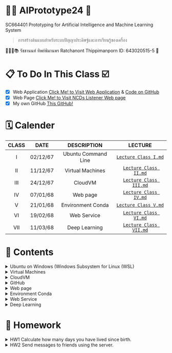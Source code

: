 # 🦾🤖 AIPrototype24 🦿
SC664401 Prototyping for Artificial Intelligence and Machine Learning System 
> การสร้างต้นแบบสําหรับระบบปัญญาประดิษฐ์และการเรียนรู้ของเครื่อง

👨🏻‍🎓📚 รัชชานนท์ ทิพย์พิมานพร Ratchanont Thippimanporn ID: 643020515-5 📝

# 📋 To Do In This Class ☑️
- [x] Web Application [Click Me! to Visit Web Application](http://20.191.157.167:5000) & [Code on GitHub](https://github.com/MOOwuttichai/NCDs_Listener) 
- [x] Web Page [Click Me! to Visit NCDs Listener Web page](https://ratchanontt.github.io/NCDsListenerWebpage/)
- [x] My own GitHub [This GitHub!](https://github.com/Ratchanontt/AIPrototype24/tree/main)

# 🗓️ Calender
|  CLASS  |    DATE    |      DESCRIPTION      |             LECTURE             | 
|:-------:|:----------:|:---------------------:|:-------------------------------:|
|   I     |  02/12/67  | Ubuntu Command Line   | [`Lecture Class I.md`](https://github.com/Ratchanontt/AIPrototype24/blob/main/Lecture%20Class%20I.md)  |
|   II    |  11/12/67  | Virtual Machines      | [`Lecture Class II.md`](https://github.com/Ratchanontt/AIPrototype24/blob/main/Lecture%20Class%20II.md) |
|   III   |  24/12/67  | CloudVM               | [`Lecture Class III.md`](https://github.com/Ratchanontt/AIPrototype24/blob/main/Lecture%20Class%20III.md)|
|   IV    |  07/01/68  | Web page              | [`Lecture Class IV.md`](https://github.com/Ratchanontt/AIPrototype24/blob/main/Lecture%20Class%20IV.md) |
|   V     |  21/01/68  | Environment Conda     | [`Lecture Class V.md`](https://github.com/Ratchanontt/AIPrototype24/blob/main/Lecture%20Class%20V.md)  |
|   VI    |  19/02/68  | Web Service           | [`Lecture Class VI.md`](https://github.com/Ratchanontt/AIPrototype24/blob/main/Lecture%20Class%20VI.md) |
|   VII   |  11/03/68  | Deep Learning         | [`Lecture Class VII.md`](https://github.com/Ratchanontt/AIPrototype24/blob/main/Lecture%20Class%20VII.pdf) |

# 📔 Contents
<details> 
  <summary> Ubuntu on Windows (Windows Subsystem for Linux (WSL) </summary>

# Command Line พื้นฐานบน Terminal
### 1. ระบุตำแหน่งปัจจุบันที่เราอยู่ในระบบ 
```
pwd
```
### 2. list ทุกๆ file/folder ที่อยู่ใน folder ปัจจุบัน 
``` 
ls
```
```
ls -l
```
```
ls -ltr #บอกรายละเอียดไฟล์อย่างละเอียด
```
### 3. สร้าง Folder
``` 
mkdir ชื่อของโฟลเดอร์
```
### 4. Change directory 
```
cd 
```
```
cd .. #ถอยกลับออกจากโฟลเดอร์ปัจจุบัน 1 ครั้ง
cd ../.. #ออกจากโฟลเดอร์ปัจจุบัน 2 ครั้ง
```
```
cd .xxx/yyy/zzz #เปลี่ยน directory แบบระบุปลายทาง
```
```
cd filename/ xxx #กรณีที่ชื่อไฟล์มี spacebar คั่น Ex. Class 4 ต้องพิมพ์ `cd Class/ 4`
```
### 5. Create file 
``` 
vi
vi {filename}  #สร้างและเปิดไฟล์
vi {filename.py} #python 
  #กด i เพื่อแก้ไข
  #กด esc + :wq (exit & save)
  #กด esc + :q! (exit but don't save)
```
### 6. Open file
```
cat filename #เวลาเราสั่งไม่จำเป็นต้องเข้าไปอยู่ใน folder นั้นๆ
```
### 7. Move file 
```
mv {ที่อยู่ต้นทางของ file/folder ที่ต้องการย้าย} {ที่อยู่ปลายทางที่ต้องการที่จะย้าย file/folder ไป}
mv file name .location
mv .xxxxx .zzzzzz #เป็นวิธีการเปลี่ยนชื่อรูปแบบหนึ่ง #Ex. mv ชื่อเก่า ชื่อใหม่
```
### 8. Copy file
```
cp {ที่อยู่ต้นทางของ file/folder ที่ต้องการคัดลอก} {ที่อยู่ปลายทางที่ต้องการที่จะคัดลอก file/folder ไป}
cp .zzzzzzz . #คัดลอกไฟล์มาที่โฟลเดอร์ปัจจุบัน
```
### 9. Manual page
```
man #ดูเอกสารคำสั่งและโปรแกรมต่าง ๆ ในรูปแบบ "หน้าคู่มือ" 
man ls #ใช้ดูรายการไฟล์ #ใช้ได้กับทุกคำสั่ง ที่เขาเขียน Instruction มาให้
```
### 10. Delete file
```
rm # ลบไฟล์
rm -r #.ให้มัน recursive ลบทุกไฟล์ที่มีอยู่ในโฟลเดอร์ เพื่อลบทั้งโฟลเดอร์
```
### 11. Check Systems Preference
```
htop #เอาไว้ดูว่ามี RAM อยู่เท่าไหร่ ดูการใช้งานของเครื่อง # ต้อง Install ก่อน
```

</details>

<details> 
  <summary> Virtual Machines </summary>

# Virtual Machine

### 1. การเข้า Server ด้วย `ssh ย่อมาจาก Secure Shell` `#คิดเหมือนเปลือกหอย ค่อยๆ หุ้ม ค่อยๆ เข้า`
```
ssh username@IPaddress
```

### 2. เพิ่ม `User` เพื่อนให้เข้า server ของเราได้
```
sudo adduser friendusername
```

### 3. ใช้ดูการเคลื่อนไหวใน server ของเรา
```
htop
```

### 4. ย้าย group
```
sudo usermod ชื่อเพื่อน ชื่อเรา #ชื่อเพื่อน = group ชื่อเรา = folder
```
```
sudo groups ชื่อเรา #เช็คว่ามีใครอยู่ใน server
```

### 5. เพิ่มเพื่อนให้เป็น SuperUser Do `sudo`
```
sudo adduser ชื่อเพื่อน sudo 
```

</details>

<details> 
  <summary> CloudVM </summary>

# Ubuntu on Cloud VM
## 1. Create VM 
เข้า Portal Azure >>> Education >>> VM >>> Create a virtual machine

## 2. Login & Logout
```
ssh username@IP #login
exit #logout /// จบ section
```

## 3. ออกจาก function ex. python
```
exit()
```

## 4. scp = secure copy 

- รูปแบบ
  ```
  scp {path ต้นทาง} {path ปลายทาง}
  ```

- ส่งไฟล์จากเครื่องเราไปบน Cloud (ต้องรันบนเครื่องเรา)
  ```
  scp ./xxx nnnt@IP:~/xxx/xxx/. Ex. scp ./testcode.py nnnt@4.221.171.101:~/code/.
  scp -r testfolder1/ nnnt@IP:~/nnnt/. # cp folder in PC to Cloud
  ```

- ดึงไฟล์จาก cloud มาเครื่องเรา (ต้องรันบนเครื่องเรา)
  ```
  scp nnnt@IP:/xxx/xxx/yyy.py /home/nnnt
  scp nnnt@4.221.171.101:/home/nnnt/code2/newtest.py /Users/macbookair # move file from folder name code2  on nnnt Cloud to PC
  ```

## 5. Session
```
screen -S {screen name} #สร้าง
```
```
screen -R #กระโดดกลับเข้่าไปที่ screen
```
- กด control A+D ออกจาก session
- กด control A+K+y ออกและลบ session
</details>

<details> 
  <summary> GitHub </summary>
  
  - Save code on github
  ```
  git clone https://github.com/Ratchanontt/AIPrototype24.git
  git add testcloudvm.py
  git commit -m "test cloud server"
  git push
  ```
  - Check Status
  ```
  git status
  ```
  - Setting owner Github (ทำครั้งเดียว)
  ```
  git config --global user.name "Ratchanontt"
  git config --global user.email "ratchanont.t@kkumail.com"
  ```

</details>

<details> 
  <summary> Web page </summary>

# Web
## การสร้างเว็บ มี 3 แบบ
- 1. **Web page** no function, only for looking information
  > เป็น web ที่เราเอาข้อมูลของเราใส่เข้าไป เพื่อให้คนอื่นเข้ามาดูข้อมูลของเรา  
- 2. **Web application** add server side project
  > ** Server side script** (ใช้ในการคิดคำนวณผลลัพทธ์)  
     >> Server side script เช่น Python (Flask package) : ทำให้ user run บน com ที่ไม่ต้องแรงมากได้เพราะมัน run บน  server และทำให้ code ของ dev ไม่หลุดไปไหน
- 3. **Web service** Server side script only
  > ใช้แค่ Server side script Python (Flask package)  เพราะไม่ได้ต้องการให้คนมาใช้
  > เป็น Back end ล้วนๆ ไม่มี front end

## HTTP Methods
### GET คนเห็นแล้วเปิดได้เลย
> GET Method:
- ใช้สำหรับการดึงข้อมูลจากเซิร์ฟเวอร์
- วิธีการนี้ไม่เปลี่ยนแปลงสถานะของเซิร์ฟเวอร์
- ข้อมูลที่ถูกส่งผ่าน GET จะรวมอยู่ใน URL ทำให้ผู้ใช้เปิดดูได้ง่าย เพียงแค่เปิด URL นั้น (อาจมีข้อจำกัดเรื่องขนาดและความปลอดภัย)
- เหมาะสำหรับการค้นหาข้อมูล, เปิดหน้าเว็บ หรือดึงข้อมูลที่ปลอดภัยต่อการเปิดเผย

### Post จับข้อความใส่มาแล้วส่งเลย เป็นการส่งข้อความของฟังก์ชันที่อยู่ข้างใน
> POST Method:
- ใช้สำหรับส่งข้อมูลไปยังเซิร์ฟเวอร์ เพื่อประมวลผล เช่น การส่งข้อมูลฟอร์ม, การอัพโหลดไฟล์, การสร้างหรือการเปลี่ยนแปลงข้อมูลเซิร์ฟเวอร์
- ข้อมูลที่ถูกส่งผ่าน POST จะอยู่ใน body ของคำขอ (request body) ทำให้สามารถส่งข้อมูลปริมาณมากได้และมีความปลอดภัยกว่าการแนบมากับ URL
- เหมาะสำหรับการส่งฟอร์มข้อมูล, การทำธุรกรรม, หรือการส่งข้อมูลที่ไม่ควรเปิดเผยใน URL

## Front End
### HTML (จัดรูปแบบหน้า)
- ```<DOCTYPE!>```
  > ส่วนที่ไม่ค่อยมีความสำคัญ เพียงแค่กำหนด
- ```<head>```
  > ส่วนที่เป็นหัวเว็บ ตัวอธิบายเว็บ คีย์เวิร์ดของเว็บ โลโก้ ส่วนที่ input สิ่งที่สำคัญๆ
- ```<body>```
  > ส่วนที่จะแสดงอยู่บนเว็บ

### CSS (ช่วย HTML ในการจัดหน้าให้สวยงาม)
- 1. Responsive web
  > เพิ่ม-ลด ขนาดของส่วนประกอบในหน้าเว็บ ตามเครื่องที่ใช้

- 2. Adaptive Web Design (AWD)
  > เว็บไซต์ประเภทนี้ใช้เลย์เอาต์แบบคงที่ที่ปรับไปตามขนาดหน้าจอที่กำหนดเป็นจุด ๆ (breakpoints) เว็บไซต์จะมีหลายเวอร์ชันที่ออกแบบมาสำหรับช่วงของขนาดหน้าจอเฉพาะ เช่น มือถือ แท็บเล็ต และเดสก์ท็อป ซึ่งแตกต่างจาก Responsive Design ที่เลย์เอาต์จะปรับโดยอัตโนมัติตามการย่อขยายของหน้าต่างเบราว์เซอร์

- 3. Static Web Design
  > เว็บไซต์นิ่ง (Static) มีเนื้อหาคงที่และแต่ละหน้าต้องออกแบบแบบแยกกัน ส่วนมากจะใช้ HTML และ CSS โดยไม่ต้องใช้ภาษาโปรแกรมฝั่งเซิร์ฟเวอร์ ทำให้เหมาะสำหรับเว็บไซต์ขนาดเล็กที่เนื้อหาไม่ค่อยเปลี่ยนแปลง

- 4. Dynamic Web Design
  > เว็บไซต์ไดนามิก (Dynamic) สามารถเปลี่ยนแปลงเนื้อหาได้ตามเงื่อนไขหรือเหตุการณ์ที่เกิดขึ้น เช่น การดึงและแสดงข้อมูลที่เปลี่ยนแปลงจากฐานข้อมูล ส่วนมากจะใช้ร่วมกับภาษาโปรแกรมฝั่งเซิร์ฟเวอร์ เช่น PHP, ASP.NET หรือ Java และฐานข้อมูล เช่น MySQL หรือ PostgreSQL

- 5. Single Page Application (SPA)
  > เป็นเว็บไซต์ที่โหลดหน้าเว็บเดียวและเปลี่ยนเนื้อหาภายในหน้านั้นโดยไม่ต้องรีโหลดหน้าทั้งหมด ส่วนมากจะใช้ JavaScript frameworks เช่น React, Angular หรือ Vue.js เพื่อให้การใช้งานที่ลื่นไหลและคล้ายแอปพลิเคชันบนมือถือ

- 6. Progressive Web App (PWA)
  > เป็นการผสมผสานระหว่างเว็บและโมบายแอปพลิเคชัน โดยเสนอลักษณะการทำงานที่คล้ายแอปมือถือ เช่น การเข้าถึงออฟไลน์ การแจ้งเตือนดัน และความสามารถในการติดตั้งบนอุปกรณ์มือถือ

- 7. Mobile-first Web Design
  > การออกแบบเว็บไซต์โดยเน้นที่การแสดงผลบนอุปกรณ์มือถือเป็นหลัก จากนั้นค่อยเพิ่มความซับซ้อนของเลย์เอาต์เมื่อหน้าจอใหญ่ขึ้น วิธีการนี้เน้นการให้ประสบการณ์ที่ดีที่สุดแก่ผู้ใช้บนมือถือก่อน

*แต่ละประเภทมีประโยชน์และความท้าทายที่แตกต่างกัน การเลือกประเภทที่จะใช้ควรพิจารณาจากวัตถุประสงค์ของเว็บไซต์และผู้ใช้งานเป้าหมายเป็นหลัก*

### JavaScript (ควบคุมการทำงาน การกดปุ่มของเครื่อง เพิ่มลูกเล่นให้กับหน้าเว็บ)
- เน้นการใช้งานบนฝั่งไคลเอนต์ (client-side) ของเว็บเบราว์เซอร์ ทำให้เว็บเพจสามารถตอบสนองต่อผู้ใช้และมีลักษณะการทำงานที่โต้ตอบได้ (interactive) มากขึ้น
- ใช้ในการพัฒนาเซิร์ฟเวอร์ (server-side) ผ่าน Node.js
- คุณสมบัติหลักของ JavaScript ได้แก่:
  > - Dynamic Typing: ไม่จำเป็นต้องระบุประเภทของข้อมูล (data type) เมื่อประกาศตัวแปร
  > - Prototype-based: การเขียนโปรแกรมเชิงวัตถุ (Object-Oriented Programming) ที่ใช้ต้นแบบเป็นพื้นฐาน
  > - Event-driven: รองรับการทำงานตามเหตุการณ์ (events) เช่น การคลิกเมาส์หรือการกรอกข้อมูล
  > - First-class Functions: สามารถใช้งานฟังก์ชันเป็นตัวแปร, ส่งผ่านฟังก์ชันไปยังฟังก์ชันอื่น และคืนค่าเป็นผลลัพธ์ได้

## Back End 
- ใช้ได้หลากหลายภาษา วิชานี้ใช้ Python เป็นหลัก

### Python
 Conda สามารถติดตั้งได้จาก
- **Miniconda** 👉 [https://docs.conda.io/en/latest/miniconda.html](https://docs.conda.io/en/latest/miniconda.html)
- **Anaconda** 👉 [https://www.anaconda.com/products/distribution](https://www.anaconda.com/products/distribution)

```sh
conda --version #ตรวจสอบว่าติดตั้งสำเร็จหรือไม่?
```

#### Python Main Function 
- [https://www.geeksforgeeks.org/python-main-function/](https://www.geeksforgeeks.org/python-main-function/)
> Main Function ใช้ควบคุม flow ของ program โดยลำดับการทำงานจะทำตาม Main fc
> ดังนั้น จึงจำเป็นต้องมี Main function เพื่อที่เวลาเริ่ม program จะได้รู้ว่าต้อง run อะไรก่อน โดยดูจาก main func

```python
# Python program to demonstrate 
# main() function 

print("Hello") 

# Defining main function 
def main(): 
	print("hey there")  // have only process

# Using the special variable 
# __name__ 
if __name__=="__main__": 
	main()
```
Output  
> Hello  
> hey there

#### การรับ input จากภายนอก  
- [Argparse](https://docs.python.org/3/library/argparse.html)
- ใช้สำหรับการประมวลผลและจัดการกับอาร์กิวเมนต์และพารามิเตอร์ที่ส่งเข้ามาในบรรทัดคำสั่ง (command line arguments)
- ช่วยให้สามารถสร้างโปรแกรมที่สามารถรับอาร์กิวเมนต์จากผู้ใช้ได้อย่างสะดวกและใช้งานง่าย
- code ที่ดี ถ้าเสร็จแล้วไม่ควรมาแก้ซ้ำๆ ถ้าจะแก้แค่ input เฉยๆ
- คุณสมบัติหลักของ argparse ได้แก่:
  > - การกำหนดอาร์กิวเมนต์ที่ง่ายดาย: นักพัฒนาสามารถกำหนดอาร์กิวเมนต์ที่โปรแกรมจะรองรับได้อย่างง่ายดาย ทั้งชนิดของข้อมูล (เช่น string, int, float) และค่าเริ่มต้น เป็นต้น
  > - มีการตรวจสอบข้อผิดพลาด: argparse จะตรวจสอบว่าผู้ใช้ได้ส่งอาร์กิวเมนต์ที่ถูกต้องตามที่โปรแกรมกำหนดหรือไม่ และสามารถแสดงข้อความแนะนำวิธีการใช้งานโปรแกรม (help message) ได้โดยอัตโนมัติ
  > - รองรับพารามิเตอร์แบบ positional และ optional: สามารถกำหนดอาร์กิวเมนต์ที่จำเป็นต้องมี (positional) และอาร์กิวเมนต์ที่มีหรือไม่มีก็ได้ (optional)
  > - สร้างคำอธิบายอัตโนมัติ: สามารถสร้างคำอธิบายการใช้งานโปรแกรมและอธิบายอาร์กิวเมนต์ต่าง ๆ ที่โปรแกรมรองรับได้อย่างอัตโนมัติ

```python
import argparse
import time

parser = argparse.ArgumentParser()
parser.add_argument('-t', "--time", default = 5)

args = parser.parse_args()
timet = int(args.time)
print(timet)

time.sleep(timet)
input("Press Enter to continue...")
time.sleep(timet)

print("Bye")
```

</details>

<details> 
  <summary> Environment Conda </summary>

## Install from...
- **Miniconda** 👉 [https://docs.conda.io/en/latest/miniconda.html](https://docs.conda.io/en/latest/miniconda.html)
- **Anaconda** 👉 [https://www.anaconda.com/products/distribution](https://www.anaconda.com/products/distribution)

```ssh
- conda --version #ตรวจสอบว่าติดตั้งสำเร็จหรือไม่?
```

## Manage Environment
```sh
- conda create --name {ชื่อ env} python = {versionที่ต้องการ} #สร้าง Environment ใหม่
- conda create -n myenv {name of packager}
- conda activate {ชื่อ env} #เข้าใช้งาน
- conda deactivate #เลิกใช้งาน
- conda remove --name ai_project --all #ลบ Environment
- conda install {ชื่อpackage}
```

## Install package
> อยู่ใน VM และเข้า env แล้ว
```sh
- conda install {envi name}
- conda install pandas
```
</details>

<details> 
  <summary> Web Service </summary>

# Web Service
> - มีหน้าที่ประมวลผลระหว่างโปรแกรม
> - รับมา แล้ว ส่งเครดิตไปให้ปลายทาง

## Web Service ทำงานอย่างไร?
1. ส่งคำขอ (Request): ระบบหนึ่งส่งข้อมูลไปหาอีกระบบผ่านเครือข่าย (เช่น อินเทอร์เน็ต)
2. ประมวลผล (Process): Web Service ฝั่งเซิร์ฟเวอร์รับคำขอแล้วจัดการ
3. ส่งผลลัพธ์กลับ (Response): เซิร์ฟเวอร์ตอบกลับมาด้วยข้อมูลที่ร้องขอ หรือแจ้งผลการทำงาน
   <img src="https://github.com/user-attachments/assets/8eeca293-6bf0-401b-9a74-3c5d7d49bd9d" width="60%">

# Web Service for Sending Messages
> เป็น Web Service ที่สามารถส่งข้อความระหว่างผู้ใช้ได้ โดยประกอบไปด้วย 2 ส่วนหลัก:

## 1. **สคริปต์ฝั่งผู้ใช้** [`call_web_service.py`](https://github.com/Ratchanontt/AIPrototype24/blob/main/call_web_service.py) 
> ช่วยให้ผู้ใช้ป้อนข้อความและเลือกผู้รับเพื่อส่งข้อความ
สคริปต์ฝั่งผู้ใช้จะติดต่อกับ API ฝั่งเซิร์ฟเวอร์เพื่อส่งข้อความ โดยมีขั้นตอนดังนี้:
- ผู้ใช้จะป้อนข้อความที่ต้องการส่ง
- ผู้ใช้สามารถเลือกผู้รับได้จาก IP Address
- ส่งข้อความที่เลือกไปยังเซิร์ฟเวอร์ผ่านคำขอ HTTP POST

สคริปต์จะส่งข้อมูลต่อไปนี้ไปยังเซิร์ฟเวอร์:
- `msg`: ข้อความที่ผู้ใช้ป้อน
- `ผู้รับ`: ชื่อของผู้รับข้อความ
- `ip`: ที่อยู่ IP ของผู้รับ
- `ผู้ส่ง`: ชื่อของผู้ส่งข้อความ

**Code**:
```python
import requests
import json

url = 'http://40.81.22.119:5006/simpleAPI'
myobj = {'msg':'Ratchanont'}

x = requests.post(url, data = json.dumps(myobj))
```

## 2. **API ฝั่งเซิร์ฟเวอร์** [`firstflask.py`](https://github.com/Ratchanontt/AIPrototype24/blob/main/firstflask.py) 
> รับข้อความจากผู้ใช้ บันทึกรายละเอียด และส่งคำตอบกลับไปยืนยันการรับข้อความ

**Code**:
```python
  @app.route('/simpleAPI',methods=['POST'])
  def web_service_API():

     payload = request.data.decode("utf-8")
     inmessage = json.loads(payload)

     print(inmessage)
    
     json_data = json.dumps({'y': 'received!'})
     return json_data
```
</details>

<details> 
  <summary> Deep Learning </summary>

# Deep Learning Overview
> - **Deep learning** คือ การเพิ่ม layers ให้สามารถเรียนรู้ได้เองอัตโนมัติ
> - Activation function ทำหน้าที่บีบค่า ไม่ให้ค่าเยอะจนโมเดลระเบิด
## 1. ลักษณะของ Neural Networks (Neural Networks Characteristics)
> - แรงบันดาลใจ: เลียนแบบการทำงานของสมองมนุษย์ในการเรียนรู้และแก้ปัญหา
> - องค์ประกอบ: ประกอบด้วยโหนด (neurons) ที่เชื่อมต่อกันเป็นชั้น (layers)
> - การเรียนรู้: เรียนรู้จากข้อมูลโดยการปรับค่าน้ำหนัก (weights) และค่าไบแอส (biases) ระหว่างโหนด
	<img src="https://github.com/user-attachments/assets/7e95a415-5c3c-43da-81ab-927a6ecfdd9c" width="40%">

## 2. พอร์เซปตรอน (Perceptron)
> - หน่วยพื้นฐาน: เป็นหน่วยประมวลผลพื้นฐานที่สุดของ Neural Network
> - การทำงาน: รับอินพุตหลายค่า, คูณด้วยน้ำหนัก (weights) แต่ละค่า, บวกด้วยไบแอส (bias), และส่งผ่านฟังก์ชันกระตุ้น (activation function) เพื่อให้ได้เอาต์พุต
> - ข้อจำกัด: สามารถแก้ปัญหาได้เฉพาะที่ linear separable เท่านั้น

## 3. Artificial Neural Network (ANN)
> - เครือข่ายประสาทเทียม: ประกอบด้วยหลายชั้นของพอร์เซปตรอน
> - Feedforward: ข้อมูลไหลไปข้างหน้าจากชั้นอินพุตไปยังชั้นเอาต์พุต
> - Backpropagation: ใช้ในการปรับค่าน้ำหนักและไบแอสโดยการคำนวณ gradient ของฟังก์ชัน loss
> - Activation Functions: เช่น Sigmoid, ReLU, Tanh ใช้เพื่อเพิ่มความซับซ้อนและทำให้ ANN สามารถแก้ปัญหา non-linear ได้
	<img src="https://github.com/user-attachments/assets/a28b4176-1a34-4839-9a92-39b108d8cf85" width="50%">

## 4. Convolutional Neural Networks (CNN)
> - ออกแบบมาสำหรับ: ประมวลผลข้อมูลที่มีโครงสร้างแบบ Grid เช่น รูปภาพ
> - Convolutional Layers: ใช้ฟิลเตอร์ (filters) ขนาดเล็กเลื่อนไปบนอินพุตเพื่อตรวจจับรูปแบบ (features)
> - Feature Maps: ผลลัพธ์จากการ convolution แสดงถึงการตอบสนองของฟิลเตอร์ต่อส่วนต่างๆ ของอินพุต
	<img src="https://github.com/user-attachments/assets/98c70796-9c77-4a91-bf83-65ca02962249" width="70%">

## 5. Max Pooling
> - การลดขนาด (Downsampling): ลดขนาดของ feature maps เพื่อลดจำนวนพารามิเตอร์และเพิ่มความทนทานต่อการเปลี่ยนแปลงเล็กน้อยในอินพุต
> - หลักการ: เลือกค่าสูงสุดจากแต่ละส่วนของ feature map

## 6. Fully Connected (FC) Layer
> - การเชื่อมต่อแบบเต็ม: ทุกโหนดในชั้น FC เชื่อมต่อกับทุกโหนดในชั้นก่อนหน้า
> - หน้าที่: ใช้ในการจำแนกประเภทหรือทำการทำนายขั้นสุดท้าย

## 7. Flatten Layer
> - การปรับรูปร่าง: แปลง feature maps จาก convolutional layers ให้เป็นเวกเตอร์ 1 มิติ เพื่อใช้เป็นอินพุตให้กับ fully connected layers

## 8. Stride
> - ระยะก้าว: ระยะที่ฟิลเตอร์เลื่อนไปในแต่ละครั้งระหว่างการ convolution
> - ผลกระทบ: ควบคุมขนาดของ output feature map

## 9. Batch Size
> - จำนวนข้อมูล: จำนวนตัวอย่างข้อมูลที่ใช้ในการคำนวณ gradient ในแต่ละ iteration
> - ผลกระทบ: มีผลต่อความเร็วในการเทรนและประสิทธิภาพของโมเดล

## 10. Dropout
> - เทคนิค Regularization: สุ่มปิดการทำงานของโหนดบางส่วนในระหว่างการเทรน
> - หน้าที่: ป้องกันการ overfitting โดยบังคับให้โมเดลเรียนรู้ features ที่ robust มากขึ้น
  <img src="https://github.com/user-attachments/assets/4ceaefd6-6d77-4553-9722-2c4f336f88aa" width="40%">

## 11. Freeze Layer
> - การตรึงชั้น: หยุดการปรับค่าน้ำหนักของบางชั้นในระหว่างการเทรน
> - การใช้งาน: มักใช้ในการ transfer learning เพื่อใช้ประโยชน์จากความรู้ที่โมเดลได้เรียนรู้มาแล้ว

## 12. Hierarchical Representations
> - การเรียนรู้ลำดับชั้น: CNN เรียนรู้ features ที่มีความซับซ้อนมากขึ้นในแต่ละชั้น
> - ตัวอย่าง: ชั้นแรกอาจเรียนรู้ขอบและมุม, ชั้นต่อมาเรียนรู้รูปร่าง, และชั้นสุดท้ายเรียนรู้ส่วนประกอบของวัตถุ
	<img src="https://github.com/user-attachments/assets/134e0602-6dd9-4737-aaf3-46599731be48" width="60%">

## 13. Epoch & Loss
> - Epoch: จำนวนรอบที่โมเดลได้เห็นข้อมูลทั้งหมดในการเทรน
> - Loss: ฟังก์ชันที่วัดความแตกต่างระหว่างผลลัพธ์ที่โมเดลทำนายกับค่าจริง
> - การเทรน: มีเป้าหมายเพื่อลดค่า loss โดยการปรับค่าน้ำหนักและไบแอส
> **ถ้า loss จากกราฟ Epoch ไม่ลดลง คือ ไม่ดี แสดงว่าอาจจะต้องแก้โค้ด**
> **ถ้า overfit ให้ดูว่า Epoch ที่เท่าไหร่ แล้วฝึกใหม่**

## Histogram of Colors
   <img src="https://github.com/user-attachments/assets/f77ff1a9-1096-4f75-9d25-5b86493d1e00" width=40%>

## Histogram of oriented gradients
   <img src="https://github.com/user-attachments/assets/c3fa5f03-b98d-4461-94c5-1f57a5d81a5b" width="40%">

## See more in 👉 [`Lecture Class VII.md`](https://github.com/Ratchanontt/AIPrototype24/blob/main/Lecture%20Class%20VII.pdf)
</details>

# 🏡 Homework
<details> 
  <summary> HW1 Calculate how many days you have lived since birth. </summary> 
👉 สามารถหาได้ด้วยว่าอีกกี่วันจะถึงวันเกิดของคุณ!

[`myfirstpy.py`](https://github.com/Ratchanontt/AIPrototype24/blob/main/myfirstpy.py)
  ```python
import argparse
from datetime import datetime

def parse_input():
    parser = argparse.ArgumentParser()

    def parse_date(date_str):
        return datetime.strptime(date_str, '%d/%m/%Y')

    parser.add_argument(
        '--bd',
        type=parse_date,
        required=True,
        help='Birthday of the user in format DD/MM/YYYY'
    )
    parser.add_argument(
        '--name',
        type=str,
        default='Ratchanont',
        help='Input the name of the person using the app'
    )

    args = parser.parse_args()
    return args

def printHello(who):
    print(f"Hello World, {who}!!")

def cal_todayVbd(bd):
    today = datetime.today()
    delta = bd - today
    return delta.days

if __name__ == "__main__":
    input_v = parse_input()
    print('This is my first .py file.')
    printHello(input_v.name)
    
    days_to_birthday = cal_todayVbd(input_v.bd)
    if days_to_birthday > 0:
        print(f'Your birthday is in {days_to_birthday} day(s) from today.')
    elif days_to_birthday == 0:
        print("Happy Birthday!")
    else:
        print(f'You have lived for {-days_to_birthday} day(s).')
  ```
</details>

<details> 
  <summary> HW2 Send messages to friends using the server. </summary> 
👉 สามารถเลือกส่งหาเพื่อนที่เคยบันทึก IP Address ไว้ได้ หรือเพิ่มเพื่อน และส่งข้อความหาคนที่ไม่มีในรายชื่อ
  
[`firstflask.py`](https://github.com/Ratchanontt/AIPrototype24/blob/main/firstflask.py) 
```python
from flask import Flask, render_template, request, render_template_string
import random
import json, jsonify

@app.route('/simpleAPI', methods=['POST'])
def simpleAPI():
    try:
        # รับข้อมูลจาก request
        payload = request.data.decode("utf-8")
        inmessage = json.loads(payload)

        # แสดงข้อมูลที่ได้รับใน log
        print("\n[INFO] ข้อมูลที่ได้รับจากผู้ใช้:")
        print(f"----------------------------")
        print(f"ข้อความที่ได้รับ: {inmessage.get('msg')}")
        print(f"ผู้ส่ง: {inmessage.get('ผู้ส่ง')}")
        print(f"ผู้รับ: {inmessage.get('ผู้รับ')}")
        print(f"IP ของผู้รับ: {inmessage.get('ip')}")
        print(f"----------------------------\n")

        # สร้างข้อมูลที่ต้องการส่งกลับ
        json_data = json.dumps({'y': 'received!'})

        # ส่งข้อมูลกลับไป
        return json_data, 200  # คืนค่า HTTP Status 200 เพื่อบอกว่า request สำเร็จ

    except Exception as e:
        # ในกรณีเกิดข้อผิดพลาด
        error_message = f"[ERROR] ข้อผิดพลาด: {str(e)}"
        print(error_message)

        # ส่งข้อผิดพลาดกลับไป
        return jsonify({'error': 'เกิดข้อผิดพลาดในการประมวลผลข้อมูล'}), 400

if __name__ == "__main__":  # run code
    app.run(host='0.0.0.0',debug=True,port=5006)
```
[`call_web_service.py`](https://github.com/Ratchanontt/AIPrototype24/blob/main/call_web_service.py)
```python
import requests
import json
import sqlite3

# สร้างหรือเชื่อมต่อกับฐานข้อมูล SQLite
# เพื่อเพิ่มเพื่อนและส่งข้อความหาคนที่ไม่มีในรายชื่อ
conn = sqlite3.connect('message_records.db')
cur = conn.cursor()

# สร้างตารางถ้ายังไม่มี
cur.execute('''
CREATE TABLE IF NOT EXISTS messages (
    id INTEGER PRIMARY KEY AUTOINCREMENT,
    sender TEXT,
    recipient TEXT,
    recipient_ip TEXT,
    message TEXT,
    status_code INTEGER,
    response_text TEXT
)
''')
conn.commit()

# URL ของ API
url = 'http://40.81.22.119:5006/simpleAPI'

# ป้อนข้อความจากผู้ใช้
msg = input("ป้อนข้อความที่คุณต้องการส่ง: ")

# เลือกคนที่ต้องการส่งข้อความ
print("\nคุณต้องการส่งข้อความหาใคร?:")
print("1. Guitar (IP: 104.43.58.161)")
print("2. Ploy (IP: 13.75.95.136)")
print("3. Nont (IP: 40.81.22.119)")
print("4. Moo (IP: 57.155.113.7)")
print("5. ระบุผู้รับใหม่")

choice = input("กรุณาระบุคนที่ต้องการส่ง: ")

# กำหนด IP และชื่อผู้รับตามตัวเลือก
if choice == '1':
    recipient = "Guitar"
    ip = "104.43.58.161"
elif choice == '2':
    recipient = "Ploy"
    ip = "13.75.95.136"
elif choice == '3':
    recipient = "Nont"
    ip = "40.81.22.119"
elif choice == '4':
    recipient = "Moo"
    ip = "57.155.113.7"
elif choice == '0':
    recipient = input("กรุณาป้อนชื่อผู้รับใหม่: ")
    ip = input("กรุณาป้อน IP Address ของผู้รับใหม่: ")
else:
    print("\n[ERROR] ตัวเลือกไม่ถูกต้อง! กรุณาเลือกตัวเลือกที่ถูกต้อง.")
    exit()

# ชื่อผู้ส่ง
sender = "nnnt" # ชื่อของเรา

# สร้าง dictionary สำหรับข้อมูลที่จะส่งไป
myobj = {
    'message_key': 'message_val',
    'msg': msg,  # ใช้ข้อความที่ผู้ใช้ป้อน
    'ผู้รับ': recipient,  # ชื่อผู้รับ
    'ip': ip,  # IP ของผู้รับ
    'ผู้ส่ง': sender  # ชื่อผู้ส่ง
}

# แสดงข้อมูลก่อนส่ง
print("\nกำลังส่งข้อความ... \n")
print(f"ข้อมูลที่ส่งไป: ")
print(f"----------------------------")
print(f"ผู้ส่ง: {sender}")
print(f"ผู้รับ: {recipient}")
print(f"IP ของผู้รับ: {ip}")
print(f"ข้อความที่ส่ง: {msg}")
print(f"----------------------------\n")

# ส่งคำขอ POST
try:
    response = requests.post(url, data=json.dumps(myobj), timeout=90)
    response.raise_for_status()
    print(f"การส่งข้อความสำเร็จ! คำตอบจาก API: {response.text}")
    status_code = response.status_code
    response_text = response.text
except requests.exceptions.HTTPError as errh:
    print("ข้อผิดพลาด HTTP:", errh)
    status_code = response.status_code if response else None
    response_text = str(errh)
except requests.exceptions.ConnectionError as errc:
    print("ข้อผิดพลาดการเชื่อมต่อ:", errc)
    status_code = None
    response_text = str(errc)
except requests.exceptions.Timeout as errt:
    print("ข้อผิดพลาด Timeout:", errt)
    status_code = None
    response_text = str(errt)
except requests.exceptions.RequestException as err:
    print("Oops: เกิดข้อผิดพลาดบางอย่าง", err)
    status_code = None
    response_text = str(err)

# บันทึกข้อมูลในฐานข้อมูล
cur.execute('''
INSERT INTO messages (sender, recipient, recipient_ip, message, status_code, response_text)
VALUES (?, ?, ?, ?, ?, ?)
''', (sender, recipient, ip, msg, status_code, response_text))
conn.commit()

# ปิดการเชื่อมต่อกับฐานข้อมูล
conn.close()
```
